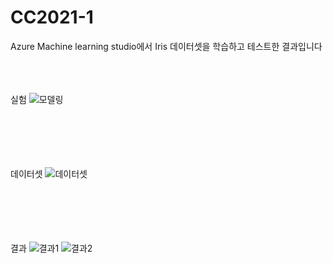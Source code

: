 # CC2021-1
Azure Machine learning studio에서 Iris 데이터셋을 학습하고 테스트한 결과입니다


<br/><br/><br/>
실험
![모델링](https://user-images.githubusercontent.com/83013439/115728318-61cf7900-a3bf-11eb-938d-9c25fd8e1857.PNG)
<br/><br/><br/>

<br/><br/><br/>
데이터셋
![데이터셋](https://user-images.githubusercontent.com/83013439/115728386-70b62b80-a3bf-11eb-8a94-8a8c1074029f.PNG)
<br/><br/><br/>

<br/><br/><br/>
결과
![결과1](https://user-images.githubusercontent.com/83013439/115727686-cd651680-a3be-11eb-9a54-0b47bea96b8d.PNG)
![결과2](https://user-images.githubusercontent.com/83013439/115727737-d950d880-a3be-11eb-875b-899d46098422.PNG)
<br/><br/><br/>

